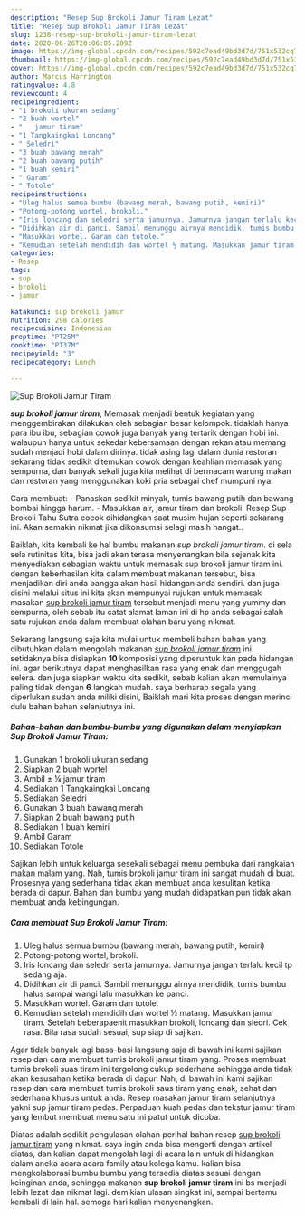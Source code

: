 ```yaml
---
description: "Resep Sup Brokoli Jamur Tiram Lezat"
title: "Resep Sup Brokoli Jamur Tiram Lezat"
slug: 1238-resep-sup-brokoli-jamur-tiram-lezat
date: 2020-06-26T20:06:05.209Z
image: https://img-global.cpcdn.com/recipes/592c7ead49bd3d7d/751x532cq70/sup-brokoli-jamur-tiram-foto-resep-utama.jpg
thumbnail: https://img-global.cpcdn.com/recipes/592c7ead49bd3d7d/751x532cq70/sup-brokoli-jamur-tiram-foto-resep-utama.jpg
cover: https://img-global.cpcdn.com/recipes/592c7ead49bd3d7d/751x532cq70/sup-brokoli-jamur-tiram-foto-resep-utama.jpg
author: Marcus Harrington
ratingvalue: 4.8
reviewcount: 4
recipeingredient:
- "1 brokoli ukuran sedang"
- "2 buah wortel"
- "   jamur tiram"
- "1 Tangkaingkai Loncang"
- " Seledri"
- "3 buah bawang merah"
- "2 buah bawang putih"
- "1 buah kemiri"
- " Garam"
- " Totole"
recipeinstructions:
- "Uleg halus semua bumbu (bawang merah, bawang putih, kemiri)"
- "Potong-potong wortel, brokoli."
- "Iris loncang dan seledri serta jamurnya. Jamurnya jangan terlalu kecil tp sedang aja."
- "Didihkan air di panci. Sambil menunggu airnya mendidik, tumis bumbu halus sampai wangi lalu masukkan ke panci."
- "Masukkan wortel. Garam dan totole."
- "Kemudian setelah mendidih dan wortel ½ matang. Masukkan jamur tiram. Setelah beberapaenit masukkan brokoli, loncang dan sledri. Cek rasa. Bila rasa sudah sesuai, sup siap di sajikan."
categories:
- Resep
tags:
- sup
- brokoli
- jamur

katakunci: sup brokoli jamur 
nutrition: 298 calories
recipecuisine: Indonesian
preptime: "PT25M"
cooktime: "PT37M"
recipeyield: "3"
recipecategory: Lunch

---
```



![Sup Brokoli Jamur Tiram](https://img-global.cpcdn.com/recipes/592c7ead49bd3d7d/751x532cq70/sup-brokoli-jamur-tiram-foto-resep-utama.jpg)

<b><i>sup brokoli jamur tiram</i></b>, Memasak menjadi bentuk kegiatan yang menggembirakan dilakukan oleh sebagian besar kelompok. tidaklah hanya para ibu ibu, sebagian cowok juga banyak yang tertarik dengan hobi ini. walaupun hanya untuk sekedar kebersamaan dengan rekan atau memang sudah menjadi hobi dalam dirinya. tidak asing lagi dalam dunia restoran sekarang tidak sedikit ditemukan cowok dengan keahlian memasak yang sempurna, dan banyak sekali juga kita melihat di bermacam warung makan dan restoran yang menggunakan koki pria sebagai chef mumpuni nya.

Cara membuat: - Panaskan sedikit minyak, tumis bawang putih dan bawang bombai hingga harum. - Masukkan air, jamur tiram dan brokoli. Resep Sup Brokoli Tahu Sutra cocok dihidangkan saat musim hujan seperti sekarang ini. Akan semakin nikmat jika dikonsumsi selagi masih hangat..

Baiklah, kita kembali ke hal bumbu makanan <i>sup brokoli jamur tiram</i>. di sela sela rutinitas kita, bisa jadi akan terasa menyenangkan bila sejenak kita menyediakan sebagian waktu untuk memasak sup brokoli jamur tiram ini. dengan keberhasilan kita dalam membuat makanan tersebut, bisa menjadikan diri anda bangga akan hasil hidangan anda sendiri. dan juga disini melalui situs ini kita akan mempunyai rujukan untuk memasak masakan <u>sup brokoli jamur tiram</u> tersebut menjadi menu yang yummy dan sempurna, oleh sebab itu catat alamat laman ini di hp anda sebagai salah satu rujukan anda dalam membuat olahan baru yang nikmat.


Sekarang langsung saja kita mulai untuk membeli bahan bahan yang dibutuhkan dalam mengolah makanan <u><i>sup brokoli jamur tiram</i></u> ini. setidaknya bisa disiapkan <b>10</b> komposisi yang diperuntuk kan pada hidangan ini. agar berikutnya dapat menghasilkan rasa yang enak dan menggugah selera. dan juga siapkan waktu kita sedikit, sebab kalian akan memulainya paling tidak dengan <b>6</b> langkah mudah. saya berharap segala yang diperlukan sudah anda miliki disini, Baiklah mari kita proses dengan merinci dulu bahan bahan selanjutnya ini.

<!--inarticleads1-->

##### Bahan-bahan dan bumbu-bumbu yang digunakan dalam menyiapkan Sup Brokoli Jamur Tiram:

1. Gunakan 1 brokoli ukuran sedang
1. Siapkan 2 buah wortel
1. Ambil  ± ¼ jamur tiram
1. Sediakan 1 Tangkaingkai Loncang
1. Sediakan  Seledri
1. Gunakan 3 buah bawang merah
1. Siapkan 2 buah bawang putih
1. Sediakan 1 buah kemiri
1. Ambil  Garam
1. Sediakan  Totole


Sajikan lebih untuk keluarga sesekali sebagai menu pembuka dari rangkaian makan malam yang. Nah, tumis brokoli jamur tiram ini sangat mudah di buat. Prosesnya yang sederhana tidak akan membuat anda kesulitan ketika berada di dapur. Bahan dan bumbu yang mudah didapatkan pun tidak akan membuat anda kebingungan. 

<!--inarticleads2-->

##### Cara membuat Sup Brokoli Jamur Tiram:

1. Uleg halus semua bumbu (bawang merah, bawang putih, kemiri)
1. Potong-potong wortel, brokoli.
1. Iris loncang dan seledri serta jamurnya. Jamurnya jangan terlalu kecil tp sedang aja.
1. Didihkan air di panci. Sambil menunggu airnya mendidik, tumis bumbu halus sampai wangi lalu masukkan ke panci.
1. Masukkan wortel. Garam dan totole.
1. Kemudian setelah mendidih dan wortel ½ matang. Masukkan jamur tiram. Setelah beberapaenit masukkan brokoli, loncang dan sledri. Cek rasa. Bila rasa sudah sesuai, sup siap di sajikan.


Agar tidak banyak lagi basa-basi langsung saja di bawah ini kami sajikan resep dan cara membuat tumis brokoli jamur tiram yang. Proses membuat tumis brokoli suas tiram ini tergolong cukup sederhana sehingga anda tidak akan kesusahan ketika berada di dapur. Nah, di bawah ini kami sajikan resep dan cara membuat tumis brokoli saus tiram yang enak, sehat dan sederhana khusus untuk anda. Resep masakan jamur tiram selanjutnya yakni sup jamur tiram pedas. Perpaduan kuah pedas dan tekstur jamur tiram yang lembut membuat menu satu ini patut untuk dicoba. 

Diatas adalah sedikit pengulasan olahan perihal bahan resep <u>sup brokoli jamur tiram</u> yang nikmat. saya ingin anda bisa mengerti dengan artikel diatas, dan kalian dapat mengolah lagi di acara lain untuk di hidangkan dalam aneka acara acara family atau kolega kamu. kalian bisa mengkolaborasi bumbu bumbu yang tersedia diatas sesuai dengan keinginan anda, sehingga makanan <b>sup brokoli jamur tiram</b> ini bs menjadi lebih lezat dan nikmat lagi. demikian ulasan singkat ini, sampai bertemu kembali di lain hal. semoga hari kalian menyenangkan.
